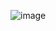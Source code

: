 ![image](https://github.com/rajathkannabiran/SQL-Practice/assets/43930076/1458363d-906f-48e1-8252-b4e9c081ca55)
